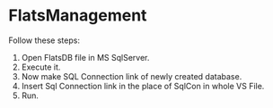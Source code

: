 # FlatsManagement

Follow these steps:
1. Open FlatsDB file in MS SqlServer.
2. Execute it.
3. Now make SQL Connection link of newly created database.
4. Insert Sql Connection link in the place of SqlCon in whole VS File.
5. Run.
